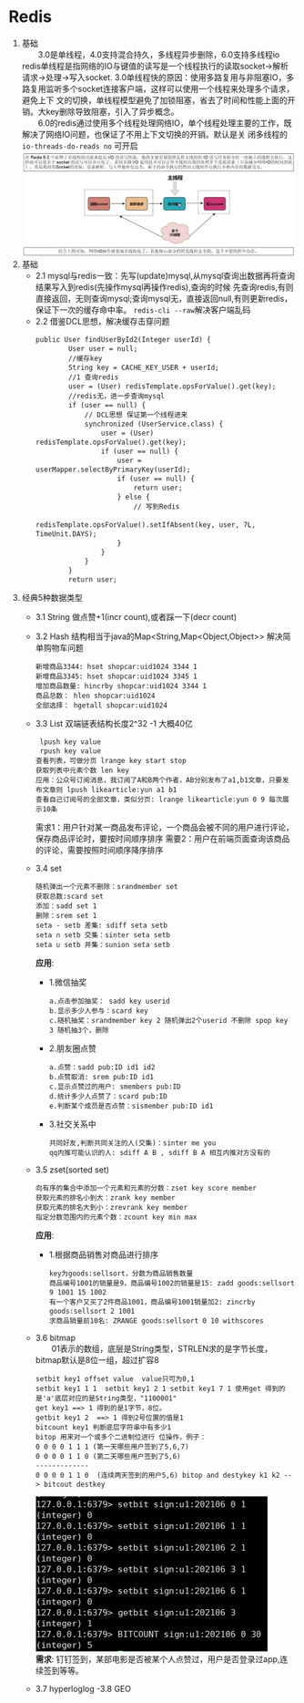 # Redis
1. 基础  
　　3.0是单线程，4.0支持混合持久，多线程异步删除，6.0支持多线程io
redis单线程是指网络的IO与键值的读写是一个线程执行的读取socket->解析请求->处理->写入socket.
3.0单线程快的原因：使用多路复用与非阻塞IO，多路复用监听多个socket连接客户端，这样可以使用一个线程来处理多个请求，避免上下
文的切换，单线程模型避免了加锁阻塞，省去了时间和性能上面的开销。大key删除导致阻塞，引入了异步概念。   
　　6.0的redis通过使用多个线程处理网络IO，单个线程处理主要的工作，既解决了网络IO问题，也保证了不用上下文切换的开销。默认是关
闭多线程的``io-threads-do-reads no`` 可开启  
![](./images/multi-io-redis.jpg)
2. 基础
    - 2.1 mysql与redis一致：先写(update)mysql,从mysql查询出数据再将查询结果写入到redis(先操作mysql再操作redis),查询的时候
    先查询redis,有则直接返回，无则查询mysql;查询mysql无，直接返回null,有则更新redis，保证下一次的缓存命中率。
    ``redis-cli --raw``解决客户端乱码
    - 2.2 借鉴DCL思想，解决缓存击穿问题
        ```$xslt
        public User findUserById2(Integer userId) {
                User user = null;
                //缓存key
                String key = CACHE_KEY_USER + userId;
                //1 查询redis
                user = (User) redisTemplate.opsForValue().get(key);
                //redis无，进一步查询mysql
                if (user == null) {
                    // DCL思想 保证第一个线程进来
                    synchronized (UserService.class) {
                        user = (User) redisTemplate.opsForValue().get(key);
                        if (user == null) {
                            user = userMapper.selectByPrimaryKey(userId);
                            if (user == null) {
                                return user;
                            } else {
                                // 写到Redis
                                redisTemplate.opsForValue().setIfAbsent(key, user, 7L, TimeUnit.DAYS);
                            }
                        }
                    }
                }
                return user;
        ```  
3. 经典5种数据类型  
    - 3.1 String 做点赞+1(incr count),或者踩一下(decr count)
    - 3.2 Hash 结构相当于java的Map<String,Map<Object,Object>> 解决简单购物车问题
        ```$xslt
        新增商品3344: hset shopcar:uid1024 3344 1
        新增商品3345: hset shopcar:uid1024 3345 1
        增加商品数量: hincrby shopcar:uid1024 3344 1
        商品总数： hlen shopcar:uid1024
        全部选择： hgetall shopcar:uid1024
        ```
    - 3.3 List 双端链表结构长度2^32 -1 大概40亿
        ```$xslt
         lpush key value
         rpush key value
        查看列表，可做分页 lrange key start stop
        获取列表中元素个数 len key
        应用：公众号订阅消息，我订阅了A和B两个作者，AB分别发布了a1,b1文章，只要发布文章则 lpush likearticle:yun a1 b1
        查看自己订阅号的全部文章，类似分页: lrange likearticle:yun 0 9 每次展示10条 
        ```
        需求1：用户针对某一商品发布评论，一个商品会被不同的用户进行评论，保存商品评论时，要按时间顺序排序
        需要2：用户在前端页面查询该商品的评论，需要按照时间顺序降序排序
    - 3.4 set
        ```$xslt
        随机弹出一个元素不删除：srandmember set
        获取总数:scard set
        添加：sadd set 1
        删除：srem set 1
        seta - setb 差集: sdiff seta setb
        seta ∩ setb 交集：sinter seta setb
        seta ∪ setb 并集：sunion seta setb  
        ```
       **应用**:
        - 1.微信抽奖
            ```$xslt
            a.点击参加抽奖： sadd key userid
            b.显示多少人参与：scard key
            c.随机抽奖：srandmember key 2 随机弹出2个userid 不删除 spop key 3 随机抽3个，删除
            ```
        - 2.朋友圈点赞
            ```$xslt
            a.点赞：sadd pub:ID id1 id2
            b.点赞取消: srem pub:ID id1
            c.显示点赞过的用户: smembers pub:ID
            d.统计多少人点赞了：scard pub:ID
            e.判断某个成员是否点赞：sismember pub:ID id1  
            ```
        - 3.社交关系中
            ```$xslt
            共同好友,判断共同关注的人(交集)：sinter me you
            qq内推可能认识的人: sdiff A B , sdiff B A 相互内推对方没有的
            ```
    - 3.5 zset(sorted set)
        ```$xslt
       向有序的集合中添加一个元素和元素的分数：zset key score member 
       获取元素的排名小到大：zrank key member
       获取元素的排名大到小：zrevrank key member
       指定分数范围内的元素个数：zcount key min max
        ```
        **应用**:
        - 1.根据商品销售对商品进行排序
            ```$xslt
            key为goods:sellsort，分数为商品销售数量
            商品编号1001的销量是9，商品编号1002的销量是15: zadd goods:sellsort 9 1001 15 1002
            有一个客户又买了2件商品1001，商品编号1001销量加2: zincrby goods:sellsort 2 1001
            求商品销量前10名: ZRANGE goods:sellsort 0 10 withscores
            ```
    - 3.6 bitmap  
         　　01表示的数组，底层是String类型，STRLEN求的是字节长度，bitmap默认是8位一组，超过扩容8    
        ```$xslt
        setbit key1 offset value  value只可为0,1
        setbit key1 1 1  setbit key1 2 1 setbit key1 7 1 使用get 得到的是'a'底层对应的是String类型，"1100001"
        get key1 ==> 1 得到的是1字节，8位。
        getbit key1 2  ==> 1 得到2号位置的值是1
        bitcount key1 判断底层字符串中有多少1
        bitop 用来对一个或多个二进制位进行 位操作，例子：
        0 0 0 0 1 1 1 (第一天哪些用户签到了5,6,7)
        0 0 0 0 1 1 0 (第二天哪些用户签到了5,6)
        -------------
        0 0 0 0 1 1 0  (连续两天签到的用户5,6) bitop and destykey k1 k2 --> bitcout destkey
        ```
      ![日活统计](./images/bitmap-year.jpg)  
      **需求**: 钉钉签到，某部电影是否被某个人点赞过，用户是否登录过app,连续签到等等。
            
    - 3.7 hyperloglog
    -3.8 GEO

      